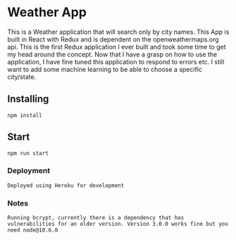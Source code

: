 # Weather App

This is a Weather application that will search only by city names. This App is built in React with Redux and is dependent on the openweathermaps.org api. This is the first Redux application I ever built and took some time to get my head around the concept. Now that I have a grasp on how to use the application, I have fine tuned this application to respond to errors etc. I still want to add some machine learning to be able to choose a specific city/state. 

## Installing
  ```
  npm install
  ```
## Start 
  ```
  npm run start
  ```
### Deployment
  ```
  Deployed using Heroku for development
  ```
### Notes
  ```
  Running bcrypt, currently there is a dependency that has vulnerabilities for an older version. Version 3.0.0 works fine but you need node@10.6.0
  ```

